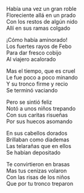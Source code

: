 Había una vez un gran roble  
Floreciente allá en un prado  
Con los restos de algún nido  
Allí en sus ramas colgado  

¡Cómo había aminorado!  
Los fuertes rayos de Febo  
Para dar fresco cobijo  
Al viajero acalorado  

Mas el tiempo, que es cruel  
Le fue poco a poco minando  
Y su tronco firme y recio  
Se terminó vaciando  

Pero se sintió feliz  
Notó a unos niños trepando  
Con sus caritas risueñas  
Por sus huecos asomando  

En sus cabellos dorados  
Brillaban como diademas  
Las telarañas que en ellos  
Se habían depositado  

Te convirtieron en brasas  
Mas tus cenizas volaron  
Con las risas de los niños  
Que por tu tronco treparon  